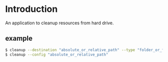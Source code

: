 # Introduction

An application to cleanup resources from hard drive.

## example

```sh
$ cleanup --destination "absolute_or_relative_path" --type "folder_or_file" --patterns "dist, node_modules"
$ cleanup --config "absolute_or_relative_path"
```
